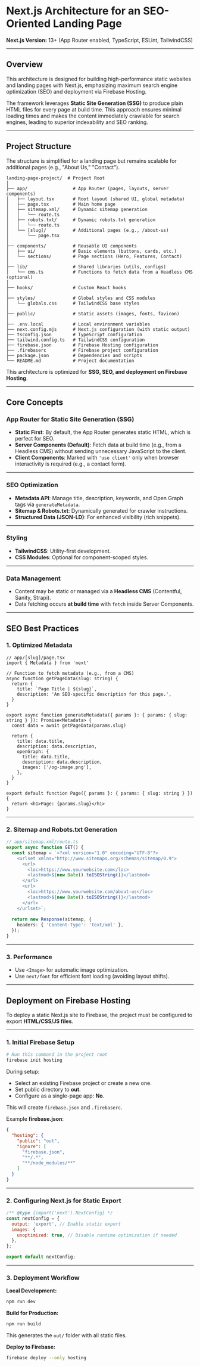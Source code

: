 # Next.js Architecture for an SEO-Oriented Landing Page

**Next.js Version:** 13+ (App Router enabled, TypeScript, ESLint, TailwindCSS)

---

## Overview

This architecture is designed for building high-performance static websites and landing pages with Next.js, emphasizing maximum search engine optimization (SEO) and deployment via Firebase Hosting.

The framework leverages **Static Site Generation (SSG)** to produce plain HTML files for every page at build time. This approach ensures minimal loading times and makes the content immediately crawlable for search engines, leading to superior indexability and SEO ranking.

---

## Project Structure

The structure is simplified for a landing page but remains scalable for additional pages (e.g., "About Us," "Contact").

```plaintext
landing-page-project/  # Project Root
│
├── app/                 # App Router (pages, layouts, server components)
│   ├── layout.tsx       # Root layout (shared UI, global metadata)
│   ├── page.tsx         # Main home page
│   ├── sitemap.xml/     # Dynamic sitemap generation
│   │   └── route.ts
│   ├── robots.txt/      # Dynamic robots.txt generation
│   │   └── route.ts
│   └── [slug]/          # Additional pages (e.g., /about-us)
│       └── page.tsx
│
├── components/          # Reusable UI components
│   ├── ui/              # Basic elements (buttons, cards, etc.)
│   └── sections/        # Page sections (Hero, Features, Contact)
│
├── lib/                 # Shared libraries (utils, configs)
│   └── cms.ts           # Functions to fetch data from a Headless CMS (optional)
│
├── hooks/               # Custom React hooks
│
├── styles/              # Global styles and CSS modules
│   └── globals.css      # TailwindCSS base styles
│
├── public/              # Static assets (images, fonts, favicon)
│
├── .env.local           # Local environment variables
├── next.config.mjs      # Next.js configuration (with static output)
├── tsconfig.json        # TypeScript configuration
├── tailwind.config.ts   # TailwindCSS configuration
├── firebase.json        # Firebase Hosting configuration
├── .firebaserc          # Firebase project configuration
├── package.json         # Dependencies and scripts
└── README.md            # Project documentation
```

This architecture is optimized for **SSG, SEO, and deployment on Firebase Hosting**.

---

## Core Concepts

### App Router for Static Site Generation (SSG)

- **Static First**: By default, the App Router generates static HTML, which is perfect for SEO.  
- **Server Components (Default)**: Fetch data at build time (e.g., from a Headless CMS) without sending unnecessary JavaScript to the client.  
- **Client Components**: Marked with `'use client'` only when browser interactivity is required (e.g., a contact form).  

---

### SEO Optimization

- **Metadata API**: Manage title, description, keywords, and Open Graph tags via `generateMetadata`.  
- **Sitemap & Robots.txt**: Dynamically generated for crawler instructions.  
- **Structured Data (JSON-LD)**: For enhanced visibility (rich snippets).  

---

### Styling

- **TailwindCSS**: Utility-first development.  
- **CSS Modules**: Optional for component-scoped styles.  

---

### Data Management

- Content may be static or managed via a **Headless CMS** (Contentful, Sanity, Strapi).  
- Data fetching occurs **at build time** with `fetch` inside Server Components.  

---

## SEO Best Practices

### 1. Optimized Metadata

```tsx
// app/[slug]/page.tsx
import { Metadata } from 'next'

// Function to fetch metadata (e.g., from a CMS)
async function getPageData(slug: string) {
  return {
    title: `Page Title | ${slug}`,
    description: 'An SEO-specific description for this page.',
  }
}

export async function generateMetadata({ params }: { params: { slug: string } }): Promise<Metadata> {
  const data = await getPageData(params.slug)

  return {
    title: data.title,
    description: data.description,
    openGraph: {
      title: data.title,
      description: data.description,
      images: ['/og-image.png'],
    },
  }
}

export default function Page({ params }: { params: { slug: string } }) {
  return <h1>Page: {params.slug}</h1>
}
```

---

### 2. Sitemap and Robots.txt Generation

```ts
// app/sitemap.xml/route.ts
export async function GET() {
  const sitemap = `<?xml version="1.0" encoding="UTF-8"?>
    <urlset xmlns="http://www.sitemaps.org/schemas/sitemap/0.9">
      <url>
        <loc>https://www.yourwebsite.com</loc>
        <lastmod>${new Date().toISOString()}</lastmod>
      </url>
      <url>
        <loc>https://www.yourwebsite.com/about-us</loc>
        <lastmod>${new Date().toISOString()}</lastmod>
      </url>
    </urlset>`;
  
  return new Response(sitemap, {
    headers: { 'Content-Type': 'text/xml' },
  });
}
```

---

### 3. Performance

- Use `<Image>` for automatic image optimization.  
- Use `next/font` for efficient font loading (avoiding layout shifts).  

---

## Deployment on Firebase Hosting

To deploy a static Next.js site to Firebase, the project must be configured to export **HTML/CSS/JS files**.

---

### 1. Initial Firebase Setup

```bash
# Run this command in the project root
firebase init hosting
```

During setup:

- Select an existing Firebase project or create a new one.  
- Set public directory to **out**.  
- Configure as a single-page app: **No**.  

This will create `firebase.json` and `.firebaserc`.  

Example **firebase.json**:

```json
{
  "hosting": {
    "public": "out",
    "ignore": [
      "firebase.json",
      "**/.*",
      "**/node_modules/**"
    ]
  }
}
```

---

### 2. Configuring Next.js for Static Export

```js
/** @type {import('next').NextConfig} */
const nextConfig = {
  output: 'export', // Enable static export
  images: {
    unoptimized: true, // Disable runtime optimization if needed
  },
};

export default nextConfig;
```

---

### 3. Deployment Workflow

**Local Development:**

```bash
npm run dev
```

**Build for Production:**

```bash
npm run build
```

This generates the `out/` folder with all static files.

**Deploy to Firebase:**

```bash
firebase deploy --only hosting
```
